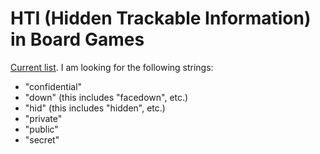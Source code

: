 # HTI (Hidden Trackable Information) in Board Games

[Current list](https://agt-the-walker.github.io/board/). I am looking for the
following strings:

* "confidential"
* "down" (this includes "facedown", etc.)
* "hid" (this includes "hidden", etc.)
* "private"
* "public"
* "secret"
